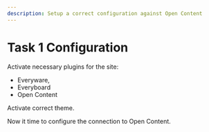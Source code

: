 ```yaml
---
description: Setup a correct configuration against Open Content
---
```


# Task 1 Configuration

Activate necessary plugins for the site:

* Everyware,
* Everyboard
* Open Content

Activate correct theme.

Now it time to configure the connection to Open Content. 

